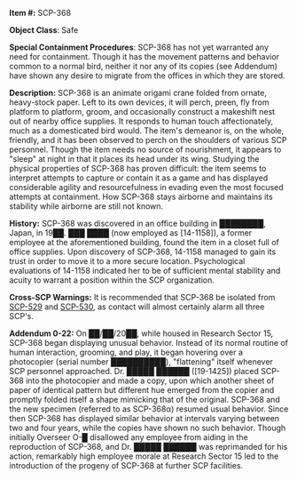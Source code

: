 **Item #:** SCP-368

**Object Class**: Safe

**Special Containment Procedures**: SCP-368 has not yet warranted any need for containment. Though it has the movement patterns and behavior common to a normal bird, neither it nor any of its copies (see Addendum) have shown any desire to migrate from the offices in which they are stored.

**Description:** SCP-368 is an animate origami crane folded from ornate, heavy-stock paper. Left to its own devices, it will perch, preen, fly from platform to platform, groom, and occasionally construct a makeshift nest out of nearby office supplies. It responds to human touch affectionately, much as a domesticated bird would. The item's demeanor is, on the whole, friendly, and it has been observed to perch on the shoulders of various SCP personnel. Though the item needs no source of nourishment, it appears to "sleep" at night in that it places its head under its wing. Studying the physical properties of SCP-368 has proven difficult: the item seems to interpret attempts to capture or contain it as a game and has displayed considerable agility and resourcefulness in evading even the most focused attempts at containment. How SCP-368 stays airborne and maintains its stability while airborne are still not known.

**History:** SCP-368 was discovered in an office building in ████████, Japan, in 19██. ███ ████ (now employed as \[14-1158\]), a former employee at the aforementioned building, found the item in a closet full of office supplies. Upon discovery of SCP-368, 14-1158 managed to gain its trust in order to move it to a more secure location. Psychological evaluations of 14-1158 indicated her to be of sufficient mental stability and acuity to warrant a position within the SCP organization.

**Cross-SCP Warnings:** It is recommended that SCP-368 be isolated from [SCP-529](/scp-529) and [SCP-530](/scp-530), as contact will almost certainly alarm all three SCP's.

**Addendum 0-22:** On ██/██/20██, while housed in Research Sector 15, SCP-368 began displaying unusual behavior. Instead of its normal routine of human interaction, grooming, and play, it began hovering over a photocopier (serial number ██████████), "flattening" itself whenever SCP personnel approached. Dr. █████ ██████ (\[19-1425\]) placed SCP-368 into the photocopier and made a copy, upon which another sheet of paper of identical pattern but different hue emerged from the copier and promptly folded itself a shape mimicking that of the original. SCP-368 and the new specimen (referred to as SCP-368α) resumed usual behavior. Since then SCP-368 has displayed similar behavior at intervals varying between two and four years, while the copies have shown no such behavior. Though initially Overseer O-█ disallowed any employee from aiding in the reproduction of SCP-368, and Dr. █████ ██████ was reprimanded for his action, remarkably high employee morale at Research Sector 15 led to the introduction of the progeny of SCP-368 at further SCP facilities.